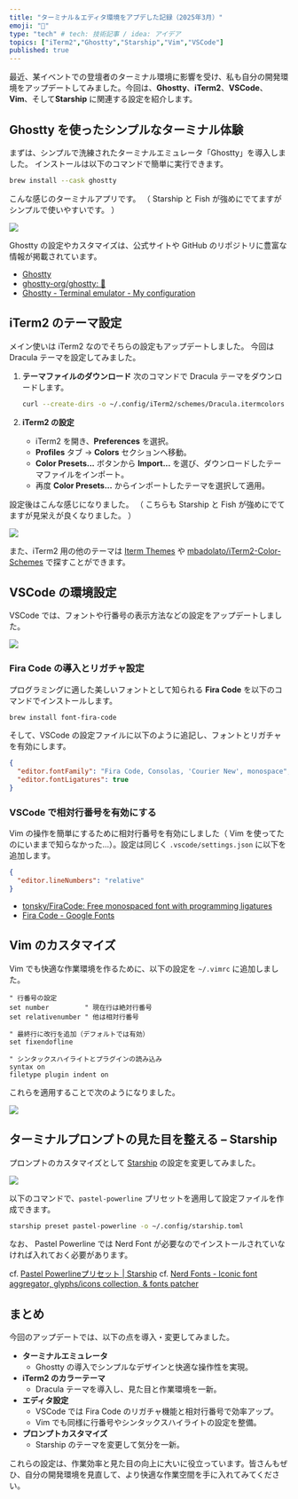 ```yaml
---
title: "ターミナル＆エディタ環境をアプデした記録（2025年3月）"
emoji: "📝"
type: "tech" # tech: 技術記事 / idea: アイデア
topics: ["iTerm2","Ghostty","Starship","Vim","VSCode"]
published: true
---
```

最近、某イベントでの登壇者のターミナル環境に影響を受け、私も自分の開発環境をアップデートしてみました。今回は、**Ghostty**、**iTerm2**、**VSCode**、**Vim**、そして**Starship** に関連する設定を紹介します。

## Ghostty を使ったシンプルなターミナル体験

まずは、シンプルで洗練されたターミナルエミュレータ「Ghostty」を導入しました。
インストールは以下のコマンドで簡単に実行できます。

```bash
brew install --cask ghostty
```

こんな感じのターミナルアプリです。
（ Starship と Fish が強めにでてますがシンプルで使いやすいです。 ）

![](/images/update-terminal/Ghostty.png)

Ghostty の設定やカスタマイズは、公式サイトや GitHub のリポジトリに豊富な情報が掲載されています。

- [Ghostty](https://ghostty.org/)
- [ghostty-org/ghostty: 👻 ](https://github.com/ghostty-org/ghostty)
- [Ghostty - Terminal emulator - My configuration](https://zenn.dev/massa/articles/ghostty-usage)


## iTerm2 のテーマ設定

メイン使いは iTerm2 なのでそちらの設定もアップデートしました。
今回は Dracula テーマを設定してみました。

1. **テーマファイルのダウンロード**
   次のコマンドで Dracula テーマをダウンロードします。

   ```sh
   curl --create-dirs -o ~/.config/iTerm2/schemes/Dracula.itermcolors https://raw.githubusercontent.com/mbadolato/iTerm2-Color-Schemes/master/schemes/Dracula.itermcolors
   ```

2. **iTerm2 の設定**
   - iTerm2 を開き、**Preferences** を選択。
   - **Profiles** タブ → **Colors** セクションへ移動。
   - **Color Presets...** ボタンから **Import...** を選び、ダウンロードしたテーマファイルをインポート。
   - 再度 **Color Presets...** からインポートしたテーマを選択して適用。

設定後はこんな感じになりました。
（ こちらも Starship と Fish が強めにでてますが見栄えが良くなりました。 ）

![](/images/update-terminal/iTerm2-theme.png)

また、iTerm2 用の他のテーマは [Iterm Themes](https://iterm2colorschemes.com/) や [mbadolato/iTerm2-Color-Schemes](https://github.com/mbadolato/iTerm2-Color-Schemes) で探すことができます。

## VSCode の環境設定

VSCode では、フォントや行番号の表示方法などの設定をアップデートしました。

![](/images/update-terminal/vscode-vim.png)

### Fira Code の導入とリガチャ設定

プログラミングに適した美しいフォントとして知られる **Fira Code** を以下のコマンドでインストールします。

```bash
brew install font-fira-code
```

そして、VSCode の設定ファイルに以下のように追記し、フォントとリガチャを有効にします。

```json:.vscode/settings.json
{
  "editor.fontFamily": "Fira Code, Consolas, 'Courier New', monospace",
  "editor.fontLigatures": true
}
```

### VSCode で相対行番号を有効にする

Vim の操作を簡単にするために相対行番号を有効にしました（ Vim を使ってたのにいままで知らなかった...）。設定は同じく `.vscode/settings.json` に以下を追加します。

```json:.vscode/settings.json
{
  "editor.lineNumbers": "relative"
}
```

- [tonsky/FiraCode: Free monospaced font with programming ligatures](https://github.com/tonsky/FiraCode)
- [Fira Code - Google Fonts](https://fonts.google.com/specimen/Fira+Code)

## Vim のカスタマイズ

Vim でも快適な作業環境を作るために、以下の設定を `~/.vimrc` に追加しました。

```vim
" 行番号の設定
set number         " 現在行は絶対行番号
set relativenumber " 他は相対行番号

" 最終行に改行を追加（デフォルトでは有効）
set fixendofline

" シンタックスハイライトとプラグインの読み込み
syntax on
filetype plugin indent on
```

これらを適用することで次のようになりました。

![](/images/update-terminal/vim-custom.png)

## ターミナルプロンプトの見た目を整える – Starship

プロンプトのカスタマイズとして [Starship](https://starship.rs) の設定を変更してみました。

![](/images/update-terminal/starship-pastel-powerline.png)

以下のコマンドで、`pastel-powerline` プリセットを適用して設定ファイルを作成できます。

```sh
starship preset pastel-powerline -o ~/.config/starship.toml
```

なお、 Pastel Powerline では Nerd Font が必要なのでインストールされていなければ入れておく必要があります。

cf. [Pastel Powerlineプリセット | Starship](https://starship.rs/ja-JP/presets/pastel-powerline)
cf. [Nerd Fonts - Iconic font aggregator, glyphs/icons collection, & fonts patcher](https://www.nerdfonts.com/)

## まとめ

今回のアップデートでは、以下の点を導入・変更してみました。

- **ターミナルエミュレータ**
  - Ghostty の導入でシンプルなデザインと快適な操作性を実現。
- **iTerm2 のカラーテーマ**
  - Dracula テーマを導入し、見た目と作業環境を一新。
- **エディタ設定**
  - VSCode では Fira Code のリガチャ機能と相対行番号で効率アップ。
  - Vim でも同様に行番号やシンタックスハイライトの設定を整備。
- **プロンプトカスタマイズ**
  - Starship のテーマを変更して気分を一新。

これらの設定は、作業効率と見た目の向上に大いに役立っています。皆さんもぜひ、自分の開発環境を見直して、より快適な作業空間を手に入れてみてください。
